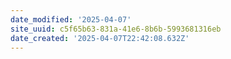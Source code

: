 ```yaml
---
date_modified: '2025-04-07'
site_uuid: c5f65b63-831a-41e6-8b6b-5993681316eb
date_created: '2025-04-07T22:42:08.632Z'
---
```


